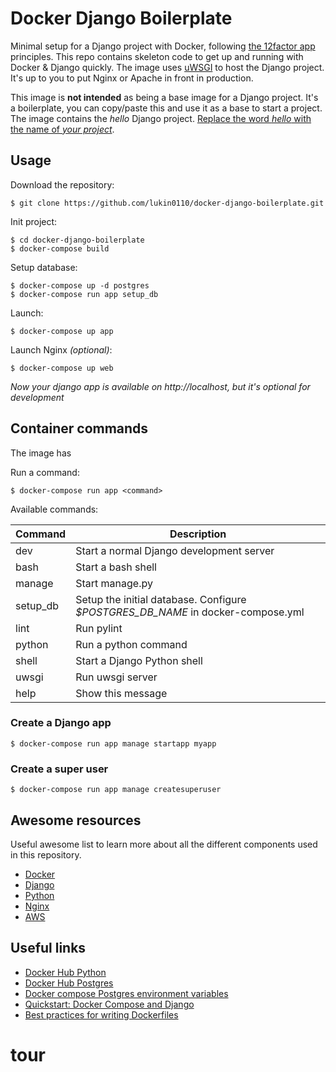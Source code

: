 # Docker Django Boilerplate

Minimal setup for a Django project with Docker, following 
[the 12factor app](https://12factor.net/) principles. This repo contains 
skeleton code to get up and running with Docker & Django quickly. The 
image uses [uWSGI](https://uwsgi-docs.readthedocs.io/) to host the 
Django project. It's up to you to put Nginx or Apache in front in 
production.  

This image is **not intended** as being a base image for a Django project.
It's a boilerplate, you can copy/paste this and use it as a base to 
start a project. The image contains the *hello* Django project. 
[Replace the word *hello* with the name of *your project*](docs/rename.md).

## Usage

Download the repository:
```
$ git clone https://github.com/lukin0110/docker-django-boilerplate.git
```

Init project:
```
$ cd docker-django-boilerplate
$ docker-compose build
```

Setup database:
```
$ docker-compose up -d postgres
$ docker-compose run app setup_db
```

Launch:
```
$ docker-compose up app
```

Launch Nginx *(optional)*:
```
$ docker-compose up web
```

*Now your django app is available on http://localhost, but it's optional for development*

## Container commands

The image has 

Run a command:
```
$ docker-compose run app <command>
```

Available commands:

| Command   | Description                                                                     |
|-----------|---------------------------------------------------------------------------------|
| dev       | Start a normal Django development server                                        |
| bash      | Start a bash shell                                                              |
| manage    | Start manage.py                                                                 |
| setup_db  | Setup the initial database. Configure *$POSTGRES_DB_NAME* in docker-compose.yml |
| lint      | Run pylint                                                                      |
| python    | Run a python command                                                            |
| shell     | Start a Django Python shell                                                     |
| uwsgi     | Run uwsgi server                                                                |
| help      | Show this message                                                               |

### Create a Django app

```
$ docker-compose run app manage startapp myapp
```

### Create a super user
```
$ docker-compose run app manage createsuperuser
```

## Awesome resources

Useful awesome list to learn more about all the different components used in this repository.

* [Docker](https://github.com/veggiemonk/awesome-docker)
* [Django](https://gitlab.com/rosarior/awesome-django)
* [Python](https://github.com/vinta/awesome-python)
* [Nginx](https://github.com/agile6v/awesome-nginx)
* [AWS](https://github.com/donnemartin/awesome-aws)

## Useful links

* [Docker Hub Python](https://hub.docker.com/_/python/)
* [Docker Hub Postgres](https://hub.docker.com/_/postgres/)
* [Docker compose Postgres environment variables](http://stackoverflow.com/questions/29580798/docker-compose-environment-variables)
* [Quickstart: Docker Compose and Django](https://docs.docker.com/compose/django/)
* [Best practices for writing Dockerfiles](https://docs.docker.com/engine/userguide/eng-image/dockerfile_best-practices/)

# tour
